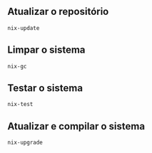 ## Atualizar o repositório
```shell
nix-update
```

## Limpar o sistema
```shell
nix-gc
```

## Testar o sistema
```shell
nix-test
```

## Atualizar e compilar o sistema
```shell
nix-upgrade
```
